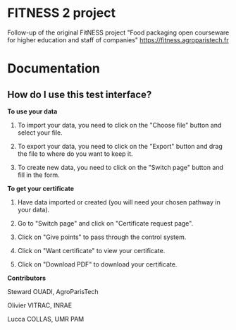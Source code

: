 # FITNESS 2 project

Follow-up of the original FitNESS project "Food packaging open courseware for higher education and staff of companies"
https://fitness.agroparistech.fr

# Documentation


## How do I use this test interface?

**To use your data**

1. To import your data, you need to click on the "Choose file" button and select your file.
  
2. To export your data, you need to click on the "Export" button and drag the file to where do you want to keep it.
   
3. To create new data, you need to click on the "Switch page" button and fill in the form.
   

**To get your certificate**

1. Have data imported or created (you will need your chosen pathway in your data).
  
2. Go to "Switch page" and click on "Certificate request page".
   
3. Click on "Give points" to pass through the control system.

4. Click on "Want certificate" to view your certificate.

5. Click on "Download PDF" to download your certificate.


**Contributors**

Steward OUADI, AgroParisTech

Olivier VITRAC, INRAE

Lucca COLLAS, UMR PAM
